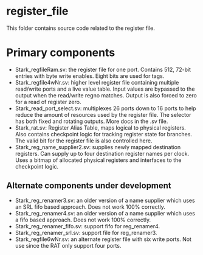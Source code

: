 # register_file
This folder contains source code related to the register file.
# Primary components
* Stark_regfileRam.sv: the register file for one port. Contains 512, 72-bit entries with byte write enables. Eight bits are used for tags.
* Stark_regfile4wNr.sv: higher level register file containing multiple read/write ports and a live value table. Input values are bypassed to the output when the read/write regno matches. Output is also forced to zero for a read of register zero.
* Stark_read_port_select.sv: multiplexes 26 ports down to 16 ports to help reduce the amount of resources used by the register file. The selector has both fixed and rotating outputs. More docs in the .sv file.
* Stark_rat.sv: Register Alias Table, maps logical to physical registers. Also contains checkpoint logic for tracking register state for branches. The valid bit for the register file is also controlled here.
* Stark_reg_name_supplier2.sv: supplies newly mapped destination registers. Can supply up to four destination register names per clock. Uses a bitmap of allocated physical registers and interfaces to the checkpoint logic.
## Alternate components under development
* Stark_reg_renamer3.sv: an older version of a name supplier which uses an SRL fifo based approach. Does not work 100% correctly.
* Stark_reg_renamer4.sv: an older version of a name supplier which uses a fifo based approach. Does not work 100% correctly.
* Stark_reg_renamer_fifo.sv: support fifo for reg_renamer4.
* Stark_reg_renamer_srl.sv: support file for reg_renamer3.
* Stark_regfile6wNr.sv: an alternate register file with six write ports. Not use since the RAT only support four ports.
